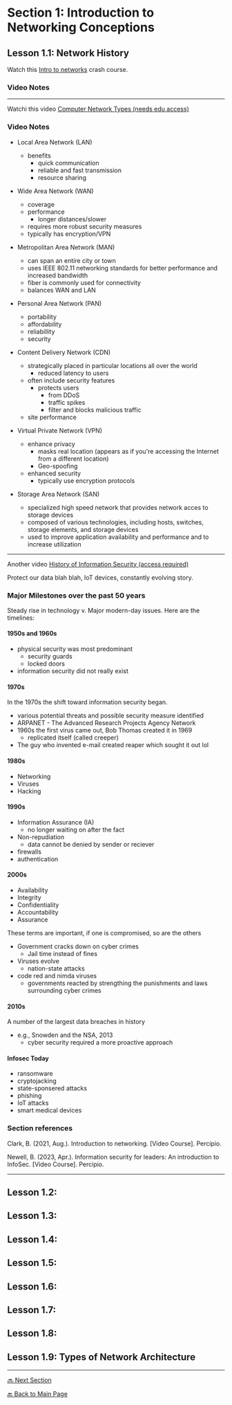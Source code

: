 # Section 1: Introduction to Networking Conceptions

## Lesson 1.1: Network History

Watch this [Intro to networks](https://www.youtube.com/watch?v=WO6P92v61y4) crash course.

### Video Notes

---

Watchi this video [Computer Network Types (needs edu access)](https://wgu.percipio.com/videos/b39f2704-a8c9-408d-80dc-0cbfbaed9737)

### Video Notes

* Local Area Network (LAN)
    + benefits
        - quick communication
        - reliable and fast transmission
        - resource sharing
* Wide Area Network (WAN)
    + coverage
    + performance
        - longer distances/slower
    + requires more robust security measures
    + typically has encryption/VPN
* Metropolitan Area Network (MAN)
    + can span an entire city or town
    + uses IEEE 802.11 networking standards for better performance and increased bandwidth
    + fiber is commonly used for connectivity
    + balances WAN and LAN
* Personal Area Network (PAN)
    + portability
    + affordability
    + reliabillity
    + security
* Content Delivery Network (CDN)
    * strategically placed in particular locations all over the world
        + reduced latency to users
    * often include security features
        + protects users
            + from DDoS
            + traffic spikes
            + filter and blocks malicious traffic
    * site performance

* Virtual Private Network (VPN)
    + enhance privacy
        - masks real location (appears as if you're accessing the Internet from a different location)
        - Geo-spoofing
    + enhanced security
        - typically use encryption protocols

* Storage Area Network (SAN)
    + specialized high speed network that provides network acces to storage devices
    + composed of various technologies, including hosts, switches, storage elements, and storage devices
    + used to improve application availability and performance and to increase utilization

---

Another video [History of Information Security (access required)](https://wgu.percipio.com/courses/41fc14cb-2fb0-4f23-aa20-684983abab61/videos/bc671b92-206e-434d-8696-50d34626982d?sharelink=4fVJP12iV)

Protect our data blah blah, IoT devices, constantly evolving story.

### Major Milestones over the past 50 years

Steady rise in technology v. Major modern-day issues. Here are the timelines:

#### 1950s and 1960s

* physical security was most predominant
    + security guards
    + locked doors
* information security did not really exist

#### 1970s
In the 1970s the shift toward information security began. 

* various potential threats and possible security measure identified
* ARPANET - The Advanced Research Projects Agency Network
* 1960s the first virus came out, Bob Thomas created it in 1969
    + replicated itself (called creeper)
* The guy who invented e-mail created reaper which sought it out lol

#### 1980s

* Networking 
* Viruses
* Hacking

#### 1990s

* Information Assurance (IA)
    + no longer waiting on after the fact
* Non-repudiation
    + data cannot be denied by sender or reciever
* firewalls
* authentication

#### 2000s

* Availability
* Integrity
* Confidentiality
* Accountability
* Assurance

These terms are important, if one is compromised, so are the others

* Government cracks down on cyber crimes
    + Jail time instead of fines
* Viruses evolve
    + nation-state attacks
* code red and nimda viruses
    + governments reacted by strengthing the punishments and laws surrounding cyber crimes

#### 2010s

A number of the largest data breaches in history

* e.g., Snowden and the NSA, 2013
    + cyber security required a more proactive approach

#### Infosec Today

* ransomware
* cryptojacking
* state-sponsered attacks
* phishing
* IoT attacks
* smart medical devices

### Section references

Clark, B. (2021, Aug.). Introduction to networking. [Video Course]. Percipio. 

Newell, B. (2023, Apr.). Information security for leaders: An introduction to InfoSec. [Video Course]. Percipio. 

---


## Lesson 1.2: 
## Lesson 1.3: 
## Lesson 1.4: 
## Lesson 1.5: 
## Lesson 1.6: 
## Lesson 1.7: 
## Lesson 1.8: 

## Lesson 1.9: Types of Network Architecture 

---

[🔜 Next Section](./S3-LESSON2.md)

[🔙 Back to Main Page](../../README.md)

